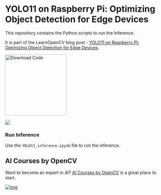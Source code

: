 # YOLO11 on Raspberry Pi: Optimizing Object Detection for Edge Devices

This repository contains the Python scripts to run the Inference.   

It is part of the LearnOpenCV blog post - [YOLO11 on Raspberry Pi: Optimizing Object Detection for Edge Devices](https://learnopencv.com/yolo11-on-raspberry-pi/).

[<img src="https://learnopencv.com/wp-content/uploads/2022/07/download-button-e1657285155454.png" alt="Download Code" width="200">](https://www.dropbox.com/scl/fo/reym12eivlwsxrqwu7okm/AIKeVh03g0uZ61VMxMgrH0w?rlkey=vup8iadnjb6u04naioacaiy8x&st=1h5tbafj&dl=1)

![](readme_images/feature.gif)

### Run Inference

Use the ``YOLO11_inference.ipynb`` file to run the inference.

## AI Courses by OpenCV

Want to become an expert in AI? [AI Courses by OpenCV](https://opencv.org/courses/) is a great place to start.

[![img](https://learnopencv.com/wp-content/uploads/2023/01/AI-Courses-By-OpenCV-Github.png)](https://opencv.org/courses/)
